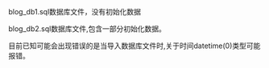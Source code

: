 blog_db1.sql数据库文件，没有初始化数据

blog_db2.sql数据库文件,包含一部分初始化数据。

目前已知可能会出现错误的是当导入数据库文件时,关于时间datetime(0)类型可能报错。
